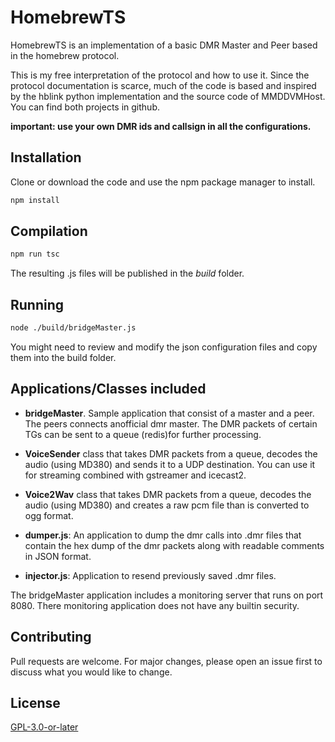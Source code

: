 # HomebrewTS

HomebrewTS is an implementation of a basic DMR Master and Peer based in the homebrew protocol. 

This is my free interpretation of the protocol and how to use it. Since the protocol documentation is scarce, much of the code is based and inspired by the hblink python implementation and the source code of MMDDVMHost. You can find both projects in github.

**important: use your own DMR ids and callsign in all the configurations.**

## Installation

Clone or download the code and use the npm package manager to install.

```bash
npm install
```

## Compilation

```bash
npm run tsc
```

The resulting .js files will be published in the *build* folder.

## Running

```bash
node ./build/bridgeMaster.js
```

You might need to review and modify the json configuration files and copy them into the build folder.

## Applications/Classes included

* **bridgeMaster**. Sample application that consist of a master and a peer. The peers connects anofficial dmr master. The DMR packets of certain TGs can be sent to a queue (redis)for further processing.

* **VoiceSender** class that takes DMR packets from a queue, decodes the audio (using MD380) and sends it to a UDP destination. You can use it for streaming combined with gstreamer and icecast2.

* **Voice2Wav** class that takes DMR packets from a queue, decodes the audio (using MD380) and creates a raw pcm file than is converted to ogg format.

* **dumper.js**: An application to dump the dmr calls into .dmr files that contain the hex dump of the dmr packets along with readable comments in JSON format.

* **injector.js**: Application to resend previously saved .dmr files.

The bridgeMaster application includes a monitoring server that runs on port 8080. There monitoring application does not have any builtin security. 

## Contributing
Pull requests are welcome. For major changes, please open an issue first to discuss what you would like to change.

## License
[GPL-3.0-or-later](https://choosealicense.com/licenses/gpl-3.0/)